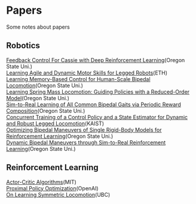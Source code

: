 # Papers
Some notes about papers

## Robotics
[Feedback Control For Cassie with Deep Reinforcement Learning](https://rightful-jodhpur-42d.notion.site/Feedback-Control-For-Cassie-with-Deep-Reinforcement-Learning-b9f9c22a16b84fe4908b5d37a23f91c6)(Oregon State Uni.)   
[Learning Agile and Dynamic Motor Skills for Legged Robots](https://rightful-jodhpur-42d.notion.site/Learning-Agile-and-Dynamic-Motor-Skills-for-Legged-Robots-cfdb19e3cc5147068c7457a916bcb2cc)(ETH)   
[Learning Memory-Based Control for Human-Scale Bipedal Locomotion](https://rightful-jodhpur-42d.notion.site/Learning-Memory-Based-Control-for-Human-Scale-Bipedal-Locomotion-2d1b4c19ed5545eb8f76539279ddd543)(Oregon State Uni.)   
[Learning Spring Mass Locomotion: Guiding Policies with a Reduced-Order Model](https://rightful-jodhpur-42d.notion.site/Learning-Spring-Mass-Locomotion-Guiding-Policies-with-a-Reduced-Order-Model-be9be32707b34d9392ca7b78e0eebcb6)(Oregon State Uni.)   
[Sim-to-Real Learning of All Common Bipedal Gaits via Periodic Reward Composition](https://rightful-jodhpur-42d.notion.site/Sim-to-Real-Learning-of-All-Common-Bipedal-Gaits-via-Periodic-Reward-Composition-a677d1bd1a384abdb5e11980d10dab67)(Oregon State Uni.)   
[Concurrent Training of a Control Policy and a State Estimator for Dynamic and Robust Legged Locomotion](https://rightful-jodhpur-42d.notion.site/Concurrent-Training-of-a-Control-Policy-and-a-State-Estimator-for-Dynamic-and-Robust-Legged-Locomoti-82b0c6de8f3643e5986f9975a88f16bb)(KAIST)   
[Optimizing Bipedal Maneuvers of Single Rigid-Body Models for Reinforcement Learning](https://rightful-jodhpur-42d.notion.site/Optimizing-Bipedal-Maneuvers-of-Single-Rigid-Body-Models-for-Reinforcement-Learning-05f645ad170d4c02888bcc8f582c259e)(Oregon State Uni.)   
[Dynamic Bipedal Maneuvers through Sim-to-Real Reinforcement Learning](https://rightful-jodhpur-42d.notion.site/Dynamic-Bipedal-Maneuvers-through-Sim-to-Real-Reinforcement-Learning-58a5985bcb81495991e7e9dd7421abd9)(Oregon State Uni.)   

## Reinforcement Learning
[Actor-Critic Algorithms](https://rightful-jodhpur-42d.notion.site/Policy-Based-RL-b6a80de7a0b742e7bb278a8aa8e91b80#b617bbba8d2848ec91b36ca593566649)(MIT)   
[Proximal Policy Optimization](https://rightful-jodhpur-42d.notion.site/Policy-Based-RL-b6a80de7a0b742e7bb278a8aa8e91b80#290b1254254845849ee7e0a13eebba95)(OpenAI)   
[On Learning Symmetric Locomotion](https://rightful-jodhpur-42d.notion.site/On-Learning-Symmetric-Locomotion-d9ad514dca2c4c7dba0d50d121172780)(UBC)   
